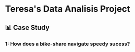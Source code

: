 # Teresa's Data Analisis Project

## 📊 Case Study
### 1: How does a bike-share navigate speedy sucess?



